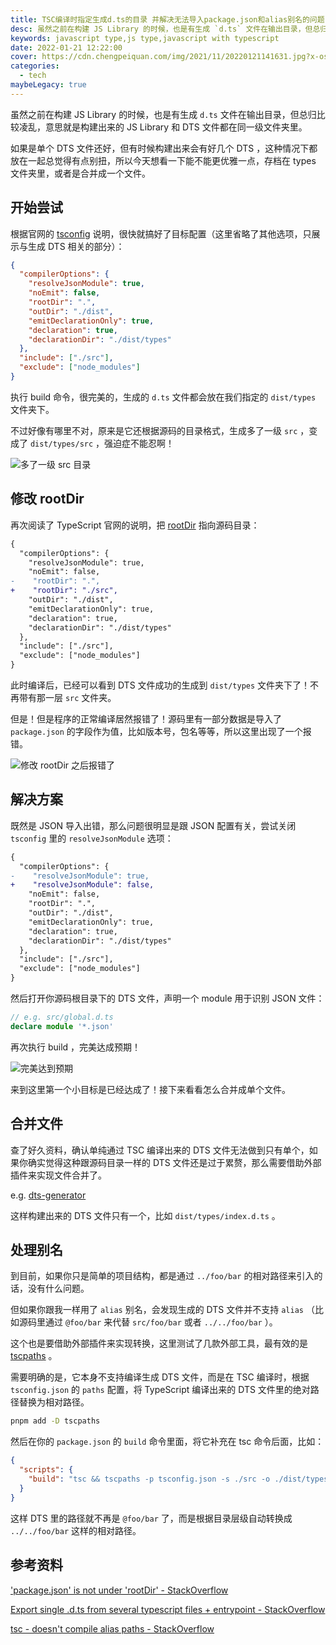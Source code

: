 ```yaml
---
title: TSC编译时指定生成d.ts的目录 并解决无法导入package.json和alias别名的问题
desc: 虽然之前在构建 JS Library 的时候，也是有生成 `d.ts` 文件在输出目录，但总归比较凌乱，意思就是构建出来的 JS Library 和 DTS 文件都在同一级文件夹里。不是说不能用吧，总归看起来有点 low ，如果是单个 DTS 文件还好，但有时候构建出来会有好几个 DTS 这种情况下都放在一起总觉得有点别扭，所以今天想看一下能不能更优雅一点，存档在 types 文件夹里。
keywords: javascript type,js type,javascript with typescript
date: 2022-01-21 12:22:00
cover: https://cdn.chengpeiquan.com/img/2021/11/20220121141631.jpg?x-oss-process=image/interlace,1
categories:
  - tech
maybeLegacy: true
---
```


虽然之前在构建 JS Library 的时候，也是有生成 `d.ts` 文件在输出目录，但总归比较凌乱，意思就是构建出来的 JS Library 和 DTS 文件都在同一级文件夹里。

如果是单个 DTS 文件还好，但有时候构建出来会有好几个 DTS ，这种情况下都放在一起总觉得有点别扭，所以今天想看一下能不能更优雅一点，存档在 types 文件夹里，或者是合并成一个文件。

## 开始尝试

根据官网的 [tsconfig](https://www.typescriptlang.org/tsconfig) 说明，很快就搞好了目标配置（这里省略了其他选项，只展示与生成 DTS 相关的部分）：

```json
{
  "compilerOptions": {
    "resolveJsonModule": true,
    "noEmit": false,
    "rootDir": ".",
    "outDir": "./dist",
    "emitDeclarationOnly": true,
    "declaration": true,
    "declarationDir": "./dist/types"
  },
  "include": ["./src"],
  "exclude": ["node_modules"]
}
```

执行 build 命令，很完美的，生成的 `d.ts` 文件都会放在我们指定的 `dist/types` 文件夹下。

不过好像有哪里不对，原来是它还根据源码的目录格式，生成多了一级 `src` ，变成了 `dist/types/src` ，强迫症不能忍啊！

![多了一级 src 目录](https://cdn.chengpeiquan.com/img/2021/11/20220121112339.jpg?x-oss-process=image/interlace,1)

## 修改 rootDir

再次阅读了 TypeScript 官网的说明，把 [rootDir](https://www.typescriptlang.org/tsconfig#rootDir) 指向源码目录：

```diff
{
  "compilerOptions": {
    "resolveJsonModule": true,
    "noEmit": false,
-    "rootDir": ".",
+    "rootDir": "./src",
    "outDir": "./dist",
    "emitDeclarationOnly": true,
    "declaration": true,
    "declarationDir": "./dist/types"
  },
  "include": ["./src"],
  "exclude": ["node_modules"]
}
```

此时编译后，已经可以看到 DTS 文件成功的生成到 `dist/types` 文件夹下了！不再带有那一层 `src` 文件夹。

但是！但是程序的正常编译居然报错了！源码里有一部分数据是导入了 `package.json` 的字段作为值，比如版本号，包名等等，所以这里出现了一个报错。

![修改 rootDir 之后报错了](https://cdn.chengpeiquan.com/img/2021/11/20220121113324.jpg?x-oss-process=image/interlace,1)

## 解决方案

既然是 JSON 导入出错，那么问题很明显是跟 JSON 配置有关，尝试关闭 `tsconfig` 里的 `resolveJsonModule` 选项：

```diff
{
  "compilerOptions": {
-    "resolveJsonModule": true,
+    "resolveJsonModule": false,
    "noEmit": false,
    "rootDir": ".",
    "outDir": "./dist",
    "emitDeclarationOnly": true,
    "declaration": true,
    "declarationDir": "./dist/types"
  },
  "include": ["./src"],
  "exclude": ["node_modules"]
}
```

然后打开你源码根目录下的 DTS 文件，声明一个 module 用于识别 JSON 文件：

```ts
// e.g. src/global.d.ts
declare module '*.json'
```

再次执行 build ，完美达成预期！

![完美达到预期](https://cdn.chengpeiquan.com/img/2021/11/20220121113455.jpg?x-oss-process=image/interlace,1)

来到这里第一个小目标是已经达成了！接下来看看怎么合并成单个文件。

## 合并文件

查了好久资料，确认单纯通过 TSC 编译出来的 DTS 文件无法做到只有单个，如果你确实觉得这种跟源码目录一样的 DTS 文件还是过于累赘，那么需要借助外部插件来实现文件合并了。

e.g. [dts-generator](https://github.com/SitePen/dts-generator)

这样构建出来的 DTS 文件只有一个，比如 `dist/types/index.d.ts` 。

## 处理别名

到目前，如果你只是简单的项目结构，都是通过 `../foo/bar` 的相对路径来引入的话，没有什么问题。

但如果你跟我一样用了 `alias` 别名，会发现生成的 DTS 文件并不支持 `alias` （比如源码里通过 `@foo/bar` 来代替 `src/foo/bar` 或者 `../../foo/bar` ）。

这个也是要借助外部插件来实现转换，这里测试了几款外部工具，最有效的是 [tscpaths](https://github.com/joonhocho/tscpaths) 。

需要明确的是，它本身不支持编译生成 DTS 文件，而是在 TSC 编译时，根据 `tsconfig.json` 的 `paths` 配置，将 TypeScript 编译出来的 DTS 文件里的绝对路径替换为相对路径。

```bash
pnpm add -D tscpaths
```

然后在你的 `package.json` 的 `build` 命令里面，将它补充在 tsc 命令后面，比如：

```json
{
  "scripts": {
    "build": "tsc && tscpaths -p tsconfig.json -s ./src -o ./dist/types && vite build"
  }
}
```

这样 DTS 里的路径就不再是 `@foo/bar` 了，而是根据目录层级自动转换成 `../../foo/bar` 这样的相对路径。

## 参考资料

['package.json' is not under 'rootDir' - StackOverflow](https://stackoverflow.com/questions/55753163/package-json-is-not-under-rootdir/61426303#61426303)

[Export single .d.ts from several typescript files + entrypoint - StackOverflow](https://stackoverflow.com/questions/39722682/export-single-d-ts-from-several-typescript-files-entrypoint)

[tsc - doesn't compile alias paths - StackOverflow](https://stackoverflow.com/questions/59179787/tsc-doesnt-compile-alias-paths#comment112917582_59386941)
